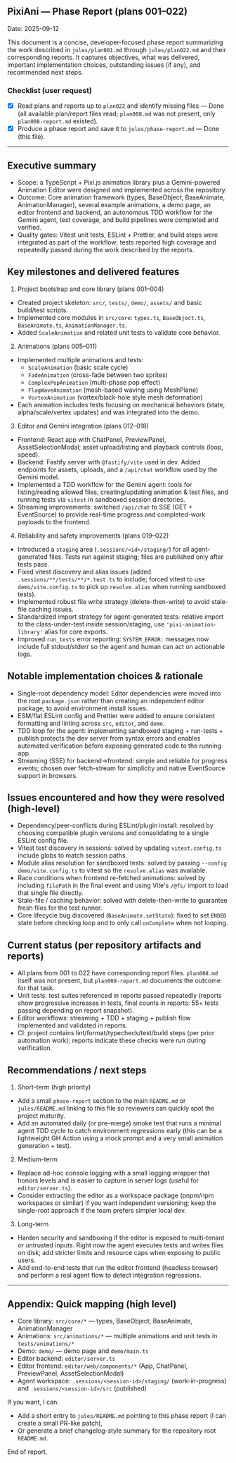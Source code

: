 ## PixiAni — Phase Report (plans 001–022)

Date: 2025-09-12

This document is a concise, developer-focused phase report summarizing the work described in `jules/plan001.md` through `jules/plan022.md` and their corresponding reports. It captures objectives, what was delivered, important implementation choices, outstanding issues (if any), and recommended next steps.

### Checklist (user request)
- [x] Read plans and reports up to `plan022` and identify missing files — Done (all available plan/report files read; `plan008.md` was not present, only `plan008-report.md` existed).
- [x] Produce a phase report and save it to `jules/phase-report.md` — Done (this file).

---

## Executive summary
- Scope: a TypeScript + Pixi.js animation library plus a Gemini-powered Animation Editor were designed and implemented across the repository.
- Outcome: Core animation framework (types, BaseObject, BaseAnimate, AnimationManager), several example animations, a demo page, an editor frontend and backend, an autonomous TDD workflow for the Gemini agent, test coverage, and build pipelines were completed and verified.
- Quality gates: Vitest unit tests, ESLint + Prettier, and build steps were integrated as part of the workflow; tests reported high coverage and repeatedly passed during the work described by the reports.

## Key milestones and delivered features

1. Project bootstrap and core library (plans 001–004)
  - Created project skeleton: `src/`, `tests/`, `demo/`, `assets/` and basic build/test scripts.
  - Implemented core modules in `src/core`: `types.ts`, `BaseObject.ts`, `BaseAnimate.ts`, `AnimationManager.ts`.
  - Added `ScaleAnimation` and related unit tests to validate core behavior.

2. Animations (plans 005–011)
  - Implemented multiple animations and tests:
    - `ScaleAnimation` (basic scale cycle)
    - `FadeAnimation` (cross-fade between two sprites)
    - `ComplexPopAnimation` (multi-phase pop effect)
    - `FlagWaveAnimation` (mesh-based waving using MeshPlane)
    - `VortexAnimation` (vortex/black-hole style mesh deformation)
  - Each animation includes tests focusing on mechanical behaviors (state, alpha/scale/vertex updates) and was integrated into the demo.

3. Editor and Gemini integration (plans 012–018)
  - Frontend: React app with ChatPanel, PreviewPanel, AssetSelectionModal; asset upload/listing and playback controls (loop, speed).
  - Backend: Fastify server with `@fastify/vite` used in dev. Added endpoints for assets, uploads, and a `/api/chat` workflow used by the Gemini model.
  - Implemented a TDD workflow for the Gemini agent: tools for listing/reading allowed files, creating/updating animation & test files, and running tests via `vitest` in sandboxed session directories.
  - Streaming improvements: switched `/api/chat` to SSE (GET + EventSource) to provide real-time progress and completed-work payloads to the frontend.

4. Reliability and safety improvements (plans 019–022)
  - Introduced a `staging` area (`.sessions/<id>/staging/`) for all agent-generated files. Tests run against staging; files are published only after tests pass.
  - Fixed vitest discovery and alias issues (added `.sessions/**/tests/**/*.test.ts` to include; forced vitest to use `demo/vite.config.ts` to pick up `resolve.alias` when running sandboxed tests).
  - Implemented robust file write strategy (delete-then-write) to avoid stale-file caching issues.
  - Standardized import strategy for agent-generated tests: relative import to the class-under-test inside session/staging, use `'pixi-animation-library'` alias for core exports.
  - Improved `run_tests` error reporting: `SYSTEM_ERROR:` messages now include full stdout/stderr so the agent and human can act on actionable logs.

## Notable implementation choices & rationale
- Single-root dependency model: Editor dependencies were moved into the root `package.json` rather than creating an independent editor package, to avoid environment install issues.
- ESM/flat ESLint config and Prettier were added to ensure consistent formatting and linting across `src`, `editor`, and `demo`.
- TDD loop for the agent: implementing sandboxed staging + run-tests + publish protects the dev server from syntax errors and enables automated verification before exposing generated code to the running app.
- Streaming (SSE) for backend→frontend: simple and reliable for progress events; chosen over fetch-stream for simplicity and native EventSource support in browsers.

## Issues encountered and how they were resolved (high-level)
- Dependency/peer-conflicts during ESLint/plugin install: resolved by choosing compatible plugin versions and consolidating to a single ESLint config file.
- Vitest test discovery in sessions: solved by updating `vitest.config.ts` include globs to match session paths.
- Module alias resolution for sandboxed tests: solved by passing `--config demo/vite.config.ts` to vitest so the `resolve.alias` was available.
- Race conditions when frontend re-fetched animations: solved by including `filePath` in the final event and using Vite's `/@fs/` import to load that single file directly.
- Stale-file / caching behavior: solved with delete-then-write to guarantee fresh files for the test runner.
- Core lifecycle bug discovered (`BaseAnimate.setState`): fixed to set `ENDED` state before checking loop and to only call `onComplete` when not looping.

## Current status (per repository artifacts and reports)
- All plans from 001 to 022 have corresponding report files. `plan008.md` itself was not present, but `plan008-report.md` documents the outcome for that task.
- Unit tests: test suites referenced in reports passed repeatedly (reports show progressive increases in tests, final counts in reports: 55+ tests passing depending on report snapshot).
- Editor workflows: streaming + TDD + staging + publish flow implemented and validated in reports.
- CI: project contains lint/format/typecheck/test/build steps (per prior automation work); reports indicate these checks were run during verification.

## Recommendations / next steps
1. Short-term (high priority)
  - Add a small `phase-report` section to the main `README.md` or `jules/README.md` linking to this file so reviewers can quickly spot the project maturity.
  - Add an automated daily (or pre-merge) smoke test that runs a minimal agent TDD cycle to catch environment regressions early (this can be a lightweight GH Action using a mock prompt and a very small animation generation + test).

2. Medium-term
  - Replace ad-hoc console logging with a small logging wrapper that honors levels and is easier to capture in server logs (useful for `editor/server.ts`).
  - Consider extracting the editor as a workspace package (pnpm/npm workspaces or similar) if you want independent versioning; keep the single-root approach if the team prefers simpler local dev.

3. Long-term
  - Harden security and sandboxing if the editor is exposed to multi-tenant or untrusted inputs. Right now the agent executes tests and writes files on disk; add stricter limits and resource caps when exposing to public users.
  - Add end-to-end tests that run the editor frontend (headless browser) and perform a real agent flow to detect integration regressions.

---

## Appendix: Quick mapping (high level)
- Core library: `src/core/*` — types, BaseObject, BaseAnimate, AnimationManager
- Animations: `src/animations/*` — multiple animations and unit tests in `tests/animations/*`
- Demo: `demo/` — demo page and `demo/main.ts`
- Editor backend: `editor/server.ts`
- Editor frontend: `editor/web/components/*` (App, ChatPanel, PreviewPanel, AssetSelectionModal)
- Agent workspace: `.sessions/<session-id>/staging/` (work-in-progress) and `.sessions/<session-id>/src` (published)

If you want, I can:
- Add a short entry to `jules/README.md` pointing to this phase report (I can create a small PR-like patch),
- Or generate a brief changelog-style summary for the repository root `README.md`.

End of report.

